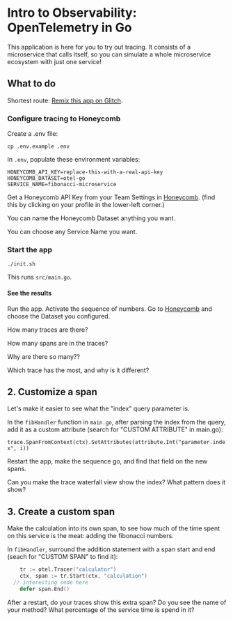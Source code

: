 # Intro to Observability: OpenTelemetry in Go

This application is here for you to try out tracing.
It consists of a microservice that calls itself, so you can simulate
a whole microservice ecosystem with just one service!

## What to do

Shortest route: [Remix this app on Glitch](https://glitch.com/edit/#!/intro-to-o11y-go).

### Configure tracing to Honeycomb

Create a .env file:

`cp .env.example .env`

In `.env`, populate these environment variables:

```
HONEYCOMB_API_KEY=replace-this-with-a-real-api-key
HONEYCOMB_DATASET=otel-go
SERVICE_NAME=fibonacci-microservice
```

Get a Honeycomb API Key from your Team Settings in [Honeycomb](https://ui.honeycomb.io).
(find this by clicking on your profile in the lower-left corner.)

You can name the Honeycomb Dataset anything you want.

You can choose any Service Name you want.

### Start the app

```shell
./init.sh
```

This runs `src/main.go`.

#### See the results

Run the app. Activate the sequence of numbers.
Go to [Honeycomb](https://ui.honeycomb.io) and choose the Dataset you configured.

How many traces are there?

How many spans are in the traces?

Why are there so many??

Which trace has the most, and why is it different?

## 2. Customize a span

Let's make it easier to see what the "index" query parameter is.

In the `fibHandler` function in `main.go`, after parsing the index from the query,
add it as a custom attribute (search for "CUSTOM ATTRIBUTE" in main.go):

`trace.SpanFromContext(ctx).SetAttributes(attribute.Int("parameter.index", i))`

Restart the app, make the sequence go, and find that field on the new spans.

Can you make the trace waterfall view show the index? What pattern does it show?

## 3. Create a custom span

Make the calculation into its own span, to see how much of the time spent on
this service is the meat: adding the fibonacci numbers.

In `fibHandler`, surround the addition statement with a span start and end (seach for "CUSTOM SPAN" to find it):

```go
	tr := otel.Tracer("calculator")
	ctx, span := tr.Start(ctx, "calculation")
  // interesting code here
	defer span.End()
```

After a restart, do your traces show this extra span? Do you see the name of your method?
What percentage of the service time is spend in it?

